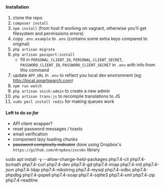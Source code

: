 #### Installation
1. clone the repo
2. `composer install`
3. `npm install` (from host if working on vagrant, otherwise you'll get filesystem and permissions errors)
4. copy `.env.example` to `.env` (contains some extra keys compared to original)
5. `php artisan migrate`
6. `php artisan passport:install`
    - fill in `PERSONAL_CLIENT_ID`, `PERSONAL_CLIENT_SECRET`, `PASSWORD_CLIENT_ID`, `PASSWORD_CLIENT_SECRET` in `.env` with info from this command 
7. update `APP_URL` in `.env` to reflect you local dev environment (eg: http://local.smartsearch.com)
8. `npm run watch`
9. `php artisan snick:admin` to create a new admin
10. `php artisan trans:js` to recompile translations to JS
11. `sudo pecl install redis` for making queues work

#### Left to do _so far_

- API client wrapper?
- reset password messages / toasts
- email verification
- component lazy loading chunks
- ~~password complexity indicator~~ done using Dropbox's `https://github.com/dropbox/zxcvbn` library


sudo apt install -y --allow-change-held-packages php7.4-cli php7.4-bcmath php7.4-curl php7.4-dev php7.4-gd php7.4-imap php7.4-intl
 php7.4-json php7.4-ldap php7.4-mbstring php7.4-mysql php7.4-odbc php7.4-phpdbg php7.4-pspell php7.4-soap php7.4-sqlite3 
 php7.4-xml php7.4-zip php7.4-readline
